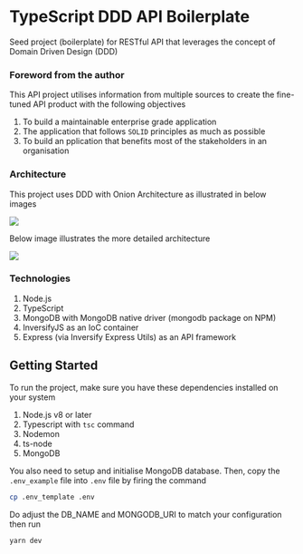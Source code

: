 # TypeScript DDD API Boilerplate
Seed project (boilerplate) for RESTful API that leverages the concept of Domain Driven Design (DDD)

### Foreword from the author
This API project utilises information from multiple sources to create the fine-tuned API product with the following objectives

1. To build a maintainable enterprise grade application
2. The application that follows `SOLID` principles as much as possible
3. To build an pplication that benefits most of the stakeholders in an organisation

### Architecture
This project uses DDD with Onion Architecture as illustrated in below images

![](https://encrypted-tbn0.gstatic.com/images?q=tbn%3AANd9GcSlKQYp4rl0kH9GTuH0V0GU1QwyAhjIPy3aJQ&usqp=CAU)

Below image illustrates the more detailed architecture

![](https://image.slidesharecdn.com/applifireblueprintguidelinesv22-151216102708/95/applifire-blue-print-design-guidelines-12-638.jpg?cb=1450261807)

### Technologies
1. Node.js
2. TypeScript
3. MongoDB with MongoDB native driver (mongodb package on NPM)
4. InversifyJS as an IoC container
5. Express (via Inversify Express Utils) as an API framework

## Getting Started
To run the project, make sure you have these dependencies installed on your system

1. Node.js v8 or later
2. Typescript with `tsc` command
3. Nodemon
4. ts-node
5. MongoDB

You also need to setup and initialise MongoDB database. Then, copy the `.env_example` file into `.env` file by firing the command

````bash
cp .env_template .env
````

Do adjust the DB_NAME and MONGODB_URI to match your configuration then run

````bash
yarn dev
````